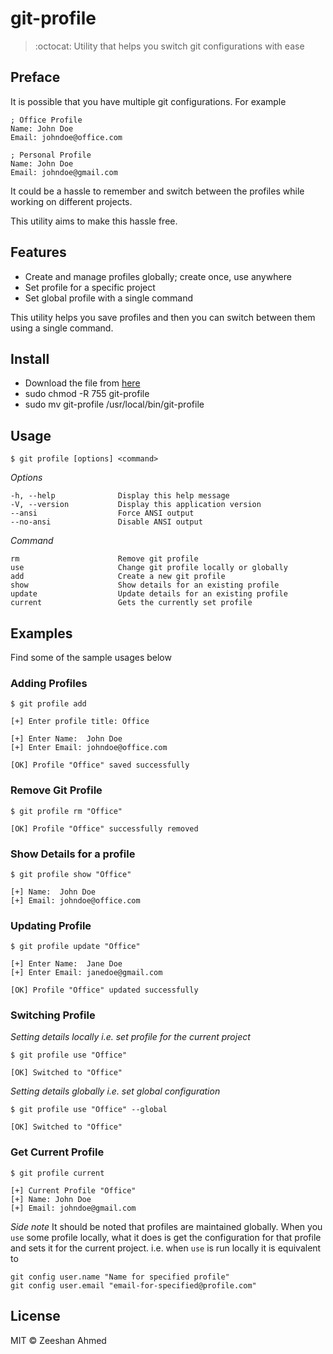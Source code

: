 # git-profile

> :octocat: Utility that helps you switch git configurations with ease

## Preface

It is possible that you have multiple git configurations. For example

```
; Office Profile
Name: John Doe
Email: johndoe@office.com

; Personal Profile
Name: John Doe
Email: johndoe@gmail.com 
```

It could be a hassle to remember and switch between the profiles while working on different projects.

This utility aims to make this hassle free.

## Features

- Create and manage profiles globally; create once, use anywhere
- Set profile for a specific project
- Set global profile with a single command

This utility helps you save profiles and then you can switch between them using a single command.

## Install

* Download the file from [here](https://github.com/zeeshanu/git-profile/releases/download/v1.0/git-profile)
* sudo chmod -R 755 git-profile
* sudo mv git-profile /usr/local/bin/git-profile

## Usage

```
$ git profile [options] <command>
```
*Options*
```
-h, --help              Display this help message
-V, --version           Display this application version
--ansi                  Force ANSI output
--no-ansi               Disable ANSI output
```
*Command*
```
rm                      Remove git profile
use                     Change git profile locally or globally
add                     Create a new git profile
show 					Show details for an existing profile
update 					Update details for an existing profile
current                 Gets the currently set profile
```


## Examples

Find some of the sample usages below

### Adding Profiles
```
$ git profile add

[+] Enter profile title: Office

[+] Enter Name:  John Doe
[+] Enter Email: johndoe@office.com

[OK] Profile "Office" saved successfully
```

### Remove Git Profile

```
$ git profile rm "Office"

[OK] Profile "Office" successfully removed 
```

### Show Details for a profile

```
$ git profile show "Office"

[+] Name:  John Doe
[+] Email: johndoe@office.com 
```

### Updating Profile
```
$ git profile update "Office"

[+] Enter Name:  Jane Doe
[+] Enter Email: janedoe@gmail.com

[OK] Profile "Office" updated successfully
```

### Switching Profile

*Setting details locally i.e. set profile for the current project*
```
$ git profile use "Office"

[OK] Switched to "Office"
```

*Setting details globally i.e. set global configuration*
```
$ git profile use "Office" --global

[OK] Switched to "Office"
```

### Get Current Profile

```
$ git profile current

[+] Current Profile "Office"
[+] Name: John Doe
[+] Email: johndoe@gmail.com
```

*Side note* It should be noted that profiles are maintained globally. When you `use` some profile locally, what it does is get the configuration for that profile and sets it for the current project. i.e. when `use` is run locally it is equivalent to

```
git config user.name "Name for specified profile"
git config user.email "email-for-specified@profile.com"
```

## License

MIT © Zeeshan Ahmed
